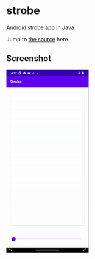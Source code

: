 # strobe
Android strobe app in Java


Jump to [the source](app/src/main/java/com/example/strobe/MainActivity.java) here.

## Screenshot

![screenshot](app.gif)